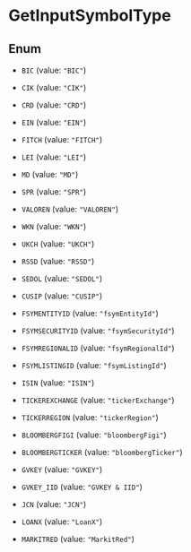 

# GetInputSymbolType

## Enum


* `BIC` (value: `"BIC"`)

* `CIK` (value: `"CIK"`)

* `CRD` (value: `"CRD"`)

* `EIN` (value: `"EIN"`)

* `FITCH` (value: `"FITCH"`)

* `LEI` (value: `"LEI"`)

* `MD` (value: `"MD"`)

* `SPR` (value: `"SPR"`)

* `VALOREN` (value: `"VALOREN"`)

* `WKN` (value: `"WKN"`)

* `UKCH` (value: `"UKCH"`)

* `RSSD` (value: `"RSSD"`)

* `SEDOL` (value: `"SEDOL"`)

* `CUSIP` (value: `"CUSIP"`)

* `FSYMENTITYID` (value: `"fsymEntityId"`)

* `FSYMSECURITYID` (value: `"fsymSecurityId"`)

* `FSYMREGIONALID` (value: `"fsymRegionalId"`)

* `FSYMLISTINGID` (value: `"fsymListingId"`)

* `ISIN` (value: `"ISIN"`)

* `TICKEREXCHANGE` (value: `"tickerExchange"`)

* `TICKERREGION` (value: `"tickerRegion"`)

* `BLOOMBERGFIGI` (value: `"bloombergFigi"`)

* `BLOOMBERGTICKER` (value: `"bloombergTicker"`)

* `GVKEY` (value: `"GVKEY"`)

* `GVKEY_IID` (value: `"GVKEY & IID"`)

* `JCN` (value: `"JCN"`)

* `LOANX` (value: `"LoanX"`)

* `MARKITRED` (value: `"MarkitRed"`)



